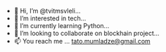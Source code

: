 - 👋 Hi, I’m @tvitmsvleli...
- 👀 I’m interested in tech...
- 🌱 I’m currently learning Python...
- 💞️ I’m looking to collaborate on blockhain project...
- 📫 You reach me ... tato.mumladze@gmail.com

<!---
tvitmsvleli/tvitmsvleli is a ✨ special ✨ repository because its `README.md` (this file) appears on your GitHub profile.
You can click the Preview link to take a look at your changes.
--->
